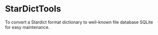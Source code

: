 # StarDictTools
To convert a Stardict format dictionary to well-known file database SQLite for easy maintenance.
